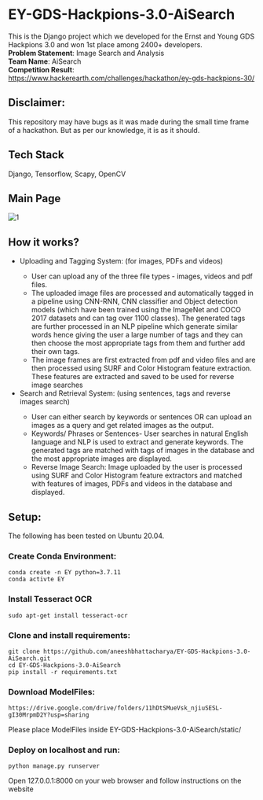 # EY-GDS-Hackpions-3.0-AiSearch
This is the Django project which we developed for the Ernst and Young GDS Hackpions 3.0 and won 1st place among 2400+ developers. <br>
**Problem Statement**: Image Search and Analysis <br>
**Team Name**: AiSearch <br>
**Competition Result**: https://www.hackerearth.com/challenges/hackathon/ey-gds-hackpions-30/

## Disclaimer:
This repository may have bugs as it was made during the small time frame of a hackathon. But as per our knowledge, it is as it should.

## Tech Stack
Django, Tensorflow, Scapy, OpenCV

## Main Page
![1](https://user-images.githubusercontent.com/68210639/180231043-3793d05a-a13f-4802-a92b-d802cfb6593c.png)
## How it works?
<ul>
  <li>Uploading and Tagging System: (for images, PDFs and videos)</li>
   
   <ul>
      <li>User can upload any of the three file types - images, videos and pdf files.
</li>
      <li>The uploaded image files are processed and automatically tagged in a pipeline using CNN-RNN, CNN classifier and Object detection models (which have been trained using the ImageNet and COCO 2017 datasets and can tag over 1100 classes).  The generated tags are further processed in an NLP pipeline which generate similar words hence giving the user a large number of tags and they can then choose the most appropriate tags from them and further add their own tags.
</li>
      <li>The image frames are first extracted from pdf and video files and are then processed using SURF and Color Histogram feature extraction. These features are extracted and saved to be used for reverse image searches
</li>
   </ul>
  
  <li>Search and Retrieval System: (using sentences, tags and reverse images search)</li>
   <ul>
      <li>User can either search by keywords or sentences OR can upload an images as a query and get related images as the output.</li>
      <li>Keywords/ Phrases or Sentences- User searches in natural English language and NLP is used to extract and generate keywords. The generated tags are matched with tags of images in the database and the most appropriate images are displayed.</li>
      <li>Reverse Image Search: Image uploaded by the user is processed using SURF and Color Histogram feature extractors and matched with features of images, PDFs and videos in the database and displayed.</li>
   </ul>
</ul>

## Setup:
The following has been tested on Ubuntu 20.04.
### Create Conda Environment:
```
conda create -n EY python=3.7.11
conda activte EY
```
### Install Tesseract OCR
```
sudo apt-get install tesseract-ocr
```
### Clone and install requirements:
```
git clone https://github.com/aneeshbhattacharya/EY-GDS-Hackpions-3.0-AiSearch.git
cd EY-GDS-Hackpions-3.0-AiSearch
pip install -r requirements.txt
```
### Download ModelFiles:
```
https://drive.google.com/drive/folders/11hDtSMueVsk_njiuSESL-gI30MrpmD2Y?usp=sharing
```
Please place ModelFiles inside EY-GDS-Hackpions-3.0-AiSearch/static/
### Deploy on localhost and run:
```
python manage.py runserver
```
Open 127.0.0.1:8000 on your web browser and follow instructions on the website
